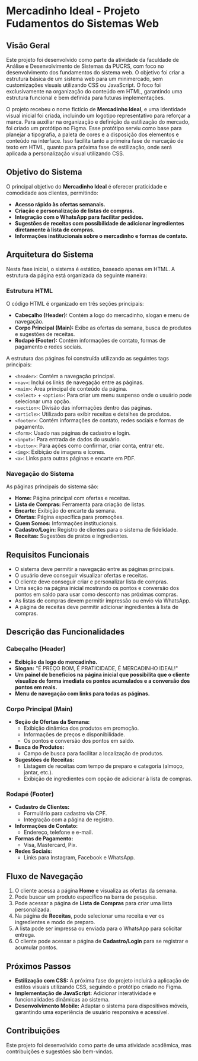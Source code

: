# Mercadinho Ideal - Projeto Fudamentos do Sistemas Web

## Visão Geral

Este projeto foi desenvolvido como parte da atividade da faculdade de Análise e Desenvolvimento de Sistemas da PUCRS, com foco no desenvolvimento dos fundamentos do sistema web. O objetivo foi criar a estrutura básica de um sistema web para um minimercado, sem customizações visuais utilizando CSS ou JavaScript. O foco foi exclusivamente na organização do conteúdo em HTML, garantindo uma estrutura funcional e bem definida para futuras implementações.

O projeto recebeu o nome fictício de **Mercadinho Ideal**, e uma identidade visual inicial foi criada, incluindo um logotipo representativo para reforçar a marca. Para auxiliar na organização e definição da estilização do mercado, foi criado um protótipo no Figma. Esse protótipo serviu como base para planejar a tipografia, a paleta de cores e a disposição dos elementos e conteúdo na interface. Isso facilita tanto a primeira fase de marcação de texto em HTML, quanto para próxima fase de estilização, onde será aplicada a personalização visual utilizando CSS.

## Objetivo do Sistema

O principal objetivo do **Mercadinho Ideal** é oferecer praticidade e comodidade aos clientes, permitindo:

- **Acesso rápido às ofertas semanais.**
- **Criação e personalização de listas de compras.**
- **Integração com o WhatsApp para facilitar pedidos.**
- **Sugestões de receitas com possibilidade de adicionar ingredientes diretamente à lista de compras.**
- **Informações institucionais sobre o mercadinho e formas de contato.**

## Arquitetura do Sistema

Nesta fase inicial, o sistema é estático, baseado apenas em HTML. A estrutura da página está organizada da seguinte maneira:

### Estrutura HTML

O código HTML é organizado em três seções principais:

- **Cabeçalho (Header):** Contém a logo do mercadinho, slogan e menu de navegação.
- **Corpo Principal (Main):** Exibe as ofertas da semana, busca de produtos e sugestões de receitas.
- **Rodapé (Footer):** Contém informações de contato, formas de pagamento e redes sociais.

A estrutura das páginas foi construída utilizando as seguintes tags principais:

- `<header>`: Contém a navegação principal.
- `<nav>`: Inclui os links de navegação entre as páginas.
- `<main>`: Área principal de conteúdo da página.
- `<select>` + `<option>`: Para criar um menu suspenso onde o usuário pode selecionar uma opção.
- `<section>`: Divisão das informações dentro das páginas.
- `<article>`: Utilizado para exibir receitas e detalhes de produtos.
- `<footer>`: Contém informações de contato, redes sociais e formas de pagamento.
- `<form>`: Usado nas páginas de cadastro e login.
- `<input>`: Para entrada de dados do usuário.
- `<button>`: Para ações como confirmar, criar conta, entrar etc.
- `<img>`: Exibição de imagens e ícones.
- `<a>`: Links para outras páginas e encarte em PDF.

### Navegação do Sistema

As páginas principais do sistema são:

- **Home:** Página principal com ofertas e receitas.
- **Lista de Compras:** Ferramenta para criação de listas.
- **Encarte:** Exibição do encarte da semana.
- **Ofertas:** Página específica para promoções.
- **Quem Somos:** Informações institucionais.
- **Cadastro/Login:** Registro de clientes para o sistema de fidelidade.
- **Receitas:** Sugestões de pratos e ingredientes.

## Requisitos Funcionais

- O sistema deve permitir a navegação entre as páginas principais.
- O usuário deve conseguir visualizar ofertas e receitas.
- O cliente deve conseguir criar e personalizar lista de compras.
- Uma seção na página inicial mostrando os pontos e conversão dos pontos em saldo para usar como desconto nas próximas compras.
- As listas de compras devem permitir impressão ou envio via WhatsApp.
- A página de receitas deve permitir adicionar ingredientes à lista de compras.

## Descrição das Funcionalidades

### Cabeçalho (Header)

- **Exibição da logo do mercadinho.**
- **Slogan:** "É PREÇO BOM, É PRATICIDADE, É MERCADINHO IDEAL!"
- **Um painel de benefícios na página inicial que possibilita que o cliente visualize de forma imediata os pontos acumulados e a conversão dos pontos em reais.**
- **Menu de navegação com links para todas as páginas.**

### Corpo Principal (Main)

- **Seção de Ofertas da Semana:**
  - Exibição dinâmica dos produtos em promoção.
  - Informações de preços e disponibilidade.
  - Os pontos e conversão dos pontos em saldo.
- **Busca de Produtos:**
  - Campo de busca para facilitar a localização de produtos.
- **Sugestões de Receitas:**
  - Listagem de receitas com tempo de preparo e categoria (almoço, jantar, etc.).
  - Exibição de ingredientes com opção de adicionar à lista de compras.

### Rodapé (Footer)

- **Cadastro de Clientes:**
  - Formulário para cadastro via CPF.
  - Integração com a página de registro.
- **Informações de Contato:**
  - Endereço, telefone e e-mail.
- **Formas de Pagamento:**
  - Visa, Mastercard, Pix.
- **Redes Sociais:**
  - Links para Instagram, Facebook e WhatsApp.

## Fluxo de Navegação

1. O cliente acessa a página **Home** e visualiza as ofertas da semana.
2. Pode buscar um produto específico na barra de pesquisa.
3. Pode acessar a página de **Lista de Compras** para criar uma lista personalizada.
4. Na página de **Receitas**, pode selecionar uma receita e ver os ingredientes e modo de preparo.
5. A lista pode ser impressa ou enviada para o WhatsApp para solicitar entrega.
6. O cliente pode acessar a página de **Cadastro/Login** para se registrar e acumular pontos.

## Próximos Passos

- **Estilização com CSS:** A próxima fase do projeto incluirá a aplicação de estilos visuais utilizando CSS, seguindo o protótipo criado no Figma.
- **Implementação de JavaScript:** Adicionar interatividade e funcionalidades dinâmicas ao sistema.
- **Desenvolvimento Mobile:** Adaptar o sistema para dispositivos móveis, garantindo uma experiência de usuário responsiva e acessível.

## Contribuições

Este projeto foi desenvolvido como parte de uma atividade acadêmica, mas contribuições e sugestões são bem-vindas.
